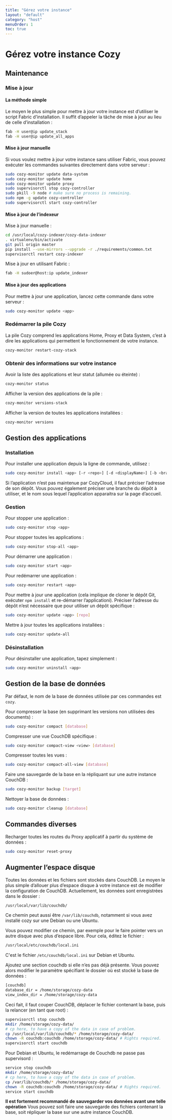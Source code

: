 ```yaml
---
title: "Gérez votre instance"
layout: "default"
category: "host"
menuOrder: 1
toc: true
---
```

# Gérez votre instance Cozy

## Maintenance
### Mise à jour

#### La méthode simple

Le moyen le plus simple pour mettre à jour votre instance est d’utiliser le
script Fabric d’installation. Il suffit d’appeler la tâche de mise à jour
au lieu de celle d’installation :

```bash
fab -H user@ip update_stack
fab -H user@ip update_all_apps
```

#### Mise à jour manuelle

Si vous voulez mettre à jour votre instance sans utiliser Fabric, vous pouvez
exécuter les commandes suivantes directement dans votre serveur :

```bash
sudo cozy-monitor update data-system
sudo cozy-monitor update home
sudo cozy-monitor update proxy
sudo supervisorctl stop cozy-controller
sudo pkill -9 node # make sure no process is remaining.
sudo npm -g update cozy-controller
sudo supervisorctl start cozy-controller
```

#### Mise à jour de l’indexeur

Mise à jour manuelle :

```bash
cd /usr/local/cozy-indexer/cozy-data-indexer
. virtualenv/bin/activate
git pull origin master
pip install --use-mirrors --upgrade -r ./requirements/common.txt
supervisorctl restart cozy-indexer
```

Mise à jour en utilisant Fabric :

```bash
fab -H sudoer@host:ip update_indexer
```


#### Mise à jour des applications

Pour mettre à jour une application, lancez cette commande dans votre serveur :

```bash
sudo cozy-monitor update <app>
```

### Redémarrer la pile Cozy

La pile Cozy comprend les applications Home, Proxy et Data System, c’est à dire
les applications qui permettent le fonctionnement de votre instance.

```bash
cozy-monitor restart-cozy-stack
```

### Obtenir des informations sur votre instance

Avoir la liste des applications et leur statut (allumée ou éteinte) :

```bash
cozy-monitor status
```

Afficher la version des applications de la pile :

```bash
cozy-monitor versions-stack
```

Afficher la version de toutes les applications installées :

```bash
cozy-monitor versions
```

## Gestion des applications

### Installation

Pour installer une application depuis la ligne de commande, utilisez :

```bash
sudo cozy-monitor install <app> [-r <repo>] [-d <displayName>] [-b <branch>]
```

Si l’application n’est pas maintenue par CozyCloud, il faut préciser l’adresse
de son dépôt. Vous pouvez également préciser une branche du dépôt à utiliser,
et le nom sous lequel l’application apparaitra sur la page d’accueil.


### Gestion

Pour stopper une application :

```bash
sudo cozy-monitor stop <app>
```

Pour stopper toutes les applications :

```bash
sudo cozy-monitor stop-all <app>
```

Pour démarrer une application :

```bash
sudo cozy-monitor start <app>
```

Pour redémarrer une application :

```bash
sudo cozy-monitor restart <app>
```

Pour mettre à jour une application (cela implique de cloner le dépôt Git,
exécuter `npm install` et re-démarrer l’applicationi). Préciser l’adresse du
dépôt n’est nécessaire que pour utiliser un dépôt spécifique :

```bash
sudo cozy-monitor update <app> [repo]
```

Mettre à jour toutes les applications installées :

```bash
sudo cozy-monitor update-all
```


### Désinstallation

Pour désinstaller une application, tapez simplement :

```bash
sudo cozy-monitor uninstall <app>
```

## Gestion de la base de données

Par défaut, le nom de la base de données utilisée par ces commandes est `cozy`.

Pour compresser la base (en supprimant les versions non utilisées des documents) :

```bash
sudo cozy-monitor compact [database]
```

Compresser une vue CouchDB spécifique :

```bash
sudo cozy-monitor compact-view <view> [database]
```

Compresser toutes les vues :

```bash
sudo cozy-monitor compact-all-view [database]
```

Faire une sauvegarde de la base en la répliquant sur une autre instance CouchDB :

```bash
sudo cozy-monitor backup [target]
```

Nettoyer la base de données :

```bash
sudo cozy-monitor cleanup [database]
```

## Commandes diverses

Recharger toutes les routes du Proxy applicatif à partir du système de données :

```bash
sudo cozy-monitor reset-proxy
```

## Augmenter l’espace disque

Toutes les données et les fichiers sont stockés dans CouchDB.  Le moyen le plus
simple d’allouer plus d’espace disque à votre instance est de modifier la
configuration de CouchDB.  Actuellement, les données sont enregistrées dans le
dossier :

```bash
/usr/local/var/lib/couchdb/
```

Ce chemin peut aussi être `/var/lib/couchdb`, notamment si vous avez installé
cozy sur une Debian ou une Ubuntu.

Vous pouvez modifier ce chemin, par exemple pour le faire pointer vers un autre
disque avec plus d’espace libre.  Pour cela, éditez le fichier :

```bash
/usr/local/etc/couchdb/local.ini
```

C'est le fichier `/etc/couchdb/local.ini` sur Debian et Ubuntu.

Ajoutez une section couchdb si elle n’es pas déjà présente. Vous pouvez alors
modifier le paramètre spécifiant le dossier où est stocké la base de données :

```bash
[couchdb]
database_dir = /home/storage/cozy-data
view_index_dir = /home/storage/cozy-data
```

Ceci fait, il faut couper CouchDB, déplacer le fichier contenant la base, puis
la relancer (en tant que root) :

```bash
supervisorctl stop couchdb
mkdir /home/storage/cozy-data/
# cp here, to have a copy of the data in case of problem.
cp /usr/local/var/lib/couchdb/* /home/storage/cozy-data/
chown -R couchdb:couchdb /home/storage/cozy-data/ # Rights required.
supervisorctl start couchdb
```

Pour Debian et Ubuntu, le redémarrage de Couchdb ne passe pas supervisord :

```bash
service stop couchdb
mkdir /home/storage/cozy-data/
# cp here, to have a copy of the data in case of problem.
cp /var/lib/couchdb/* /home/storage/cozy-data/
chown -R couchdb:couchdb /home/storage/cozy-data/ # Rights required.
service start couchdb
```

**Il est fortement recommandé de sauvegarder vos données avant une telle
opération** Vous pouvez soit faire une sauvegarde des fichiers contenant la
base, soit répliquer la base sur une autre instance CouchDB.


